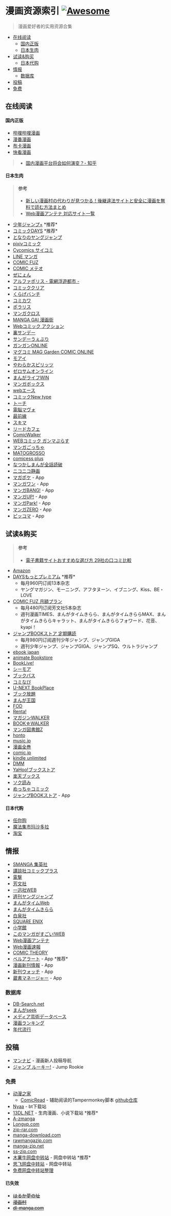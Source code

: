 # 漫画资源索引 [![Awesome](https://cdn.rawgit.com/sindresorhus/awesome/d7305f38d29fed78fa85652e3a63e154dd8e8829/media/badge.svg)](https://github.com/farwang/awesome-manga)

> 漫画爱好者的实用资源合集

- [在线阅读](#在线阅读)
  - [国内正版](#国内正版)
  - [日本生肉](#日本生肉)
- [试读&购买](#试读购买)
  - [日本代购](#日本代购)
- [情报](#情报)
  - [数据库](#数据库)
- [投稿](#投稿)
- [免费](#免费)

## 在线阅读

#### 国内正版

- [哔哩哔哩漫画](http://manga.bilibili.com)
- [漫番漫画](http://www.myfcomic.com/)
- [布卡漫画](http://www.buka.cn/)
- [快看漫画](https://www.kuaikanmanhua.com/)

> - [国内漫画平台将会如何演变？- 知乎](
https://www.zhihu.com/question/264488531/answer/768877164)

#### 日本生肉

> #### 参考
> - [新しい漫画村の代わりが見つかる！後継違法サイトと安全に漫画を無料で読む方法まとめ](https://www.funwarijump.jp/mangamura-kawari2/)
> - [Web漫画アンテナ 対応サイト一覧](https://webcomics.jp/site)

- [少年ジャンプ+](https://shonenjumpplus.com) \*推荐\*
- [コミックDAYS](https://comic-days.com) \*推荐\*
- [となりのヤングジャンプ](https://tonarinoyj.jp)
- [pixivコミック](https://comic.pixiv.net)
- [Cycomics サイコミ](https://cycomi.com)
- [LINE マンガ](https://manga.line.me)
- [COMIC FUZ](https://comic-fuz.com/)
- [COMIC メテオ](https://comic-meteor.jp)
- [ぜにょん](http://www.zenyon.jp)
- [アルファポリス - 電網浮遊都市 -](https://www.alphapolis.co.jp)
- [コミッククリア](https://www.comic-clear.jp)
- [くらげバンチ](https://kuragebunch.com)
- [コミカワ](https://comicawa.com)
- [ポラリス](https://comic-polaris.jp)
- [マンガクロス](https://mangacross.jp)
- [MANGA GAI 漫画街](http://www.manga-gai.net)
- [Webコミック アクション](http://webaction.jp)
- [裏サンデー](https://urasunday.com)
- [サンデーうぇぶり](https://www.sunday-webry.com)
- [ガンガンONLINE](http://www.ganganonline.com)
- [マグコミ MAG Garden COMIC ONLINE](https://comic.mag-garden.co.jp)
- [モアイ](http://www.moae.jp)
- [やわらかスピリッツ](http://yawaspi.com)
- [ゼロサムオンライン](http://online.ichijinsha.co.jp)
- [まんがライフWIN](http://mangalifewin.takeshobo.co.jp)
- [マンガボックス](https://www.mangabox.me)
- [webエース](https://web-ace.jp)
- [コミックNew type](https://comic.webnewtype.com)
- [トーチ](http://www.to-ti.in)
- [電脳マヴォ](http://mavo.takekuma.jp)
- [最前線](https://sai-zen-sen.jp)
- [スキマ](https://www.sukima.me)
- [リードカフェ](http://leedcafe.com)
- [ComicWalker](https://comic-walker.com)
- [WEBコミック ガンマぷらす](https://gammaplus.takeshobo.co.jp)
- [マンガごっちゃ](http://mangag.com)
- [MATOGROSSO](http://matogrosso.jp)
- [comicess plus](https://plus.comicess.com)
- [なつかしまんが全話読破](https://www.natsukashimanga.jp)
- [ニコニコ静画](http://seiga.nicovideo.jp/manga)
- [マガポケ](https://play.google.com/store/apps/details?id=jp.co.kodansha.android.magazinepocket) - App
- [マンガワン](https://play.google.com/store/apps/details?id=jp.co.comic.mangaone) - App
- [マンガBANG!](https://play.google.com/store/apps/details?id=com.mangabang) - App
- [マンガUP!](https://play.google.com/store/apps/details?id=com.square_enix.android_googleplay.mangaup_jp) - App
- [マンガPark!](https://play.google.com/store/apps/details?id=jp.co.hakusensha.mangapark) - App
- [マンガZERO](https://play.google.com/store/apps/details?id=jp.inc.nagisa.mangapf) - App
- [ピッコマ](https://play.google.com/store/apps/details?id=jp.kakao.piccoma) - App

## 试读&购买

> #### 参考
> - [電子書籍サイトおすすめな選び方 29社の口コミ比較](https://www.funwarijump.jp/ebook-comparison1/)

- [Amazon](https://www.amazon.co.jp)
- [DAYSもっとプレミアム](https://comic-days.com/premium) \*推荐\*
  - 每月960円订阅13本杂志
  - ヤングマガジン、モーニング、アフタヌーン、イブニング、Kiss、BE・LOVE
- [COMIC FUZ 月額プラン](https://comic-fuz.com/monthly_plan)
  - 每月480円订阅芳文社5本杂志
  - 週刊漫画TIMES、まんがタイムきらら、まんがタイムきららMAX、まんがタイムきららキャラット、まんがタイムきららフォワード、花音、kyapi！
- [ジャンプBOOKストア 定期購読](http://jumpbookstore.com/ext/subscription/index.html)
  - 每月980円订阅週刊少年ジャンプ、ジャンプGIGA
  - 週刊少年ジャンプ、ジャンプGIGA、ジャンプSQ、ウルトラジャンプ
- [ebook japan](https://www.ebookjapan.jp)
- [animate Bookstore](https://www.animatebookstore.com)
- [BookLive!](https://booklive.jp)
- [シーモア](http://www.cmoa.jp)
- [ブックパス](https://bookpass.auone.jp)
- [コミなび](https://mechacomi.jp)
- [U-NEXT BookPlace](http://unext.bookplace.jp)
- [ブック放題](https://bookhodai.jp)
- [まんが王国](https://comic.k-manga.jp)
- [FOD](http://fod.fujitv.co.jp/s/books/)
- [Renta!](https://renta.papy.co.jp)
- [マガジンWALKER](https://magazinewalker.jp)
- [BOOK☆WALKER](https://bookwalker.jp)
- [マンガ図書館Z](https://www.mangaz.com)
- [honto](https://honto.jp)
- [music.jp](https://music-book.jp)
- [漫画全巻](https://www.mangazenkan.com)
- [comic.jp](http://comic.jp)
- [kindle unlimited](https://www.amazon.co.jp/kindle-dbs/hz/signup)
- [DMM](https://book.dmm.com)
- [YaHoo!ブックストア](https://bookstore.yahoo.co.jp)
- [楽天ブックス](http://books.rakuten.co.jp)
- [ソク読み](http://sokuyomi.jp)
- [めっちゃコミック](https://sp.comics.mecha.cc)
- [ジャンプBOOKストア](https://play.google.com/store/apps/details?id=com.access_company.android.sh_jumpstore) - App

#### 日本代购

- [任你购](https://rennigou.net/)
- [魔法集市玛沙多拉](http://www.masadora.net/)
- [淘宝](https://www.taobao.com/)

## 情报

- [SMANGA 集英社](http://www.s-manga.net)
- [講談社コミックプラス](http://kc.kodansha.co.jp)
- [電撃](http://dengeki.com/comics/)
- [芳文社](http://houbunsha.co.jp)
- [一迅社WEB](http://www.ichijinsha.co.jp)
- [週刊ヤングジャンプ](https://youngjump.jp/)
- [まんがタイムWeb](https://manga-time.com)
- [まんがタイムきらら](http://www.dokidokivisual.com)
- [白泉社](https://www.hakusensha.co.jp)
- [SQUARE ENIX](https://magazine.jp.square-enix.com)
- [小学館](https://www.shogakukan.co.jp/comics)
- [このマンガがすごい!WEB](http://konomanga.jp)
- [Web漫画アンテナ](http://webcomics.jp)
- [Web漫画速報](http://webmanga.info)
- [COMIC THEORY](http://www.funwarijump.jp)
- [ベルアラート](https://play.google.com/store/apps/details?id=com.shopbell.bellalert) - App \*推荐\*
- [漫画新刊情報](https://play.google.com/store/apps/details?id=manga.news.info) - App
- [新刊ウォッチ](https://play.google.com/store/apps/details?id=com.straycatapp.newbook_watch) - App
- [蔵書マネージャー](https://play.google.com/store/apps/details?id=com.bsy_web.bookmanager) - App

### 数据库

- [DB-Search.net](http://www.dbsearch.net)
- [まんがseek](https://mangaseek.net)
- [メディア芸術データベース](https://mediaarts-db.bunka.go.jp)
- [漫画ランキング](https://www.mangazenkan.com/ranking/)
- [年代流行](https://nendai-ryuukou.com/comic.html)

## 投稿

- [マンナビ](https://mannavi.net/) - 漫画新人投稿导航
- [ジャンプ ルーキー!](https://rookie.shonenjump.com/) - Jump Rookie
<!-- TODO The Road to Mangaka -->

### 免费

- [动漫之家](https://manhua.dmzj.com)
  - [ComicRead](https://greasyfork.org/zh-CN/scripts/374903-comicread) - 辅助阅读的Tampermonkey脚本 [github仓库](https://github.com/hymbz/ComicReadScript)
- [Nyaa](https://nyaa.si) - bt下载站
- [13DL.NET](http://13dl.net) - 生肉漫画、小说下载站 \*推荐\*
- [A-zmanga](http://www.a-zmanga.net)
- [Longyp.com](https://www.longyp.com)
- [zip-rar.com](http://www.zip-rar.com)
- [manga-download.com](https://manga-download.com)
- [rawmangazip.com](http://rawmangazip.com)
- [manga-zip.net](http://manga-zip.net)
- [ss-zip.com](https://ss-zip.com)
- [木薯牛网盘中转站](https://www.mushuniu.com/files) - 网盘中转站 \*推荐\*
- [思飞网盘中转站](http://www.dsphere.info) - 网盘中转站
- [免费网盘中转站整理](http://usepremium.blinkweb.com)

#### 已失效

- ~~[はるか夢の址](http://haruka-yumenoato.net/manga)~~
- ~~[漫画村](http://mangamura.org)~~
- ~~[dl-manga.com](http://dl-manga.com)~~
